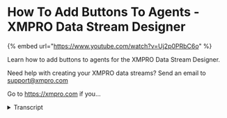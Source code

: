 # How To Add Buttons To Agents - XMPRO Data Stream Designer
{% embed url="https://www.youtube.com/watch?v=Uj2p0PRbC6o" %}



Learn how to add buttons to agents for the XMPRO Data Stream Designer.  

Need help with creating your XMPRO data streams? Send an email to support@xmpro.com 

Go to https://xmpro.com if you...
<details>
<summary>Transcript</summary>Learn how to add buttons to agents for the XMPRO Data Stream Designer.  

Need help with creating your XMPRO data streams? Send an email to support@xmpro.com 

Go to https://xmpro.com if you...
in this video we will be going over how

to add

a button control to an agent

and then interacting with that control

in a data stream

i have opened up an agent here to

demonstrate how to add that control

to a group so in this case i'm going to

add it to the server group and click the

plus here

i'm going to scroll up i'm going to go

to the type here scroll up

get the button you can see

that we have some options available we

have a key which i'm going to call

verify connection

a caption this is going to be called

verify the connection with no help

text i'm going to have the button be

visible

after i save it we can see that we have

a button here

and i'm going to go through and save it

and we'll go interactive it

on the data stream i have imported our

new agent into the data

stream and they are now ready to look at

the button and see how it works

so in this case i'm going to open up our

pre-configured agent here

with the agent open we can now go

through our

sql connector here and see that we can

verify

our connection with a button here we

have our server

user and password here we're going to

verify that these are correct

so i'm going to click here to verify

we can see that the connection is good

the button has told us and

tested the connection for us now if we

change this

sensor data user to also be the server

so that we know that the details are

invalid we can see

there is the error that comes from the

agent right here now if we click to

verify

again

we can see that we're unable to connect

to the server

same as what the error shows here
</details>